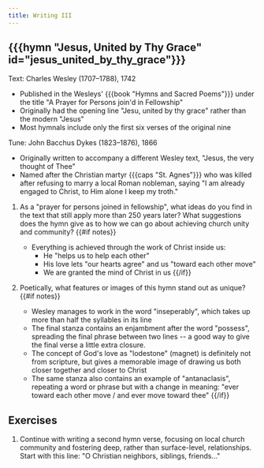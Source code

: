 ```yaml
---
title: Writing III
---
```

## {{{hymn "Jesus, United by Thy Grace" id="jesus_united_by_thy_grace"}}}

Text: Charles Wesley (1707–1788), 1742
 - Published in the Wesleys' {{{book "Hymns and Sacred Poems"}}} under the title "A Prayer for Persons join'd in Fellowship"
 - Originally had the opening line "Jesu, united by thy grace" rather than the modern "Jesus"
 - Most hymnals include only the first six verses of the original nine

Tune: John Bacchus Dykes (1823–1876), 1866
 - Originally written to accompany a different Wesley text, "Jesus, the very thought of Thee"
 - Named after the Christian martyr {{{caps "St. Agnes"}}} who was killed after refusing to marry a local Roman nobleman, saying "I am already engaged to Christ, to Him alone I keep my troth."

1. As a "prayer for persons joined in fellowship", what ideas do you find in the text that still apply more than 250 years later? What suggestions does the hymn give as to how we can go about achieving church unity and community?
{{#if notes}}
	- Everything is achieved through the work of Christ inside us:
		- He "helps us to help each other"
		- His love lets "our hearts agree" and us "toward each other move"
		- We are granted the mind of Christ in us
{{/if}}

2. Poetically, what features or images of this hymn stand out as unique?
{{#if notes}}
	- Wesley manages to work in the word "inseperably", which takes up more than half the syllables in its line
	- The final stanza contains an enjambment after the word "possess", spreading the final phrase between two lines -- a good way to give the final verse a little extra closure.
	- The concept of God's love as "lodestone" (magnet) is definitely not from scripture, but gives a memorable image of drawing us both closer together and closer to Christ
	- The same stanza also contains an example of "antanaclasis", repeating a word or phrase but with a change in meaning: "ever toward each other move / and ever move toward thee"
{{/if}}

## Exercises

1. Continue with writing a second hymn verse, focusing on local church community and fostering deep, rather than surface-level, relationships. Start with this line: "O Christian neighbors, siblings, friends..."
